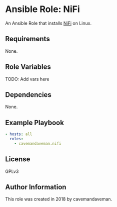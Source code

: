 # Ansible Role: NiFi

An Ansible Role that installs [NiFi](https://nifi.apache.org/) on Linux.

## Requirements

None.

## Role Variables

TODO: Add vars here


## Dependencies

None.

## Example Playbook

```yaml
- hosts: all
  roles:
    - cavemandaveman.nifi
```

## License

GPLv3

## Author Information

This role was created in 2018 by cavemandaveman.

